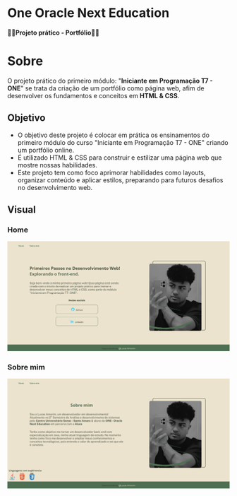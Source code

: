 # One Oracle Next Education 
**👩‍💻Projeto prático - Portfólio👩‍💻**

# Sobre
O projeto prático do primeiro módulo: "**Iniciante em Programação T7 - ONE**" se trata da criação de um portfólio como página web, afim de desenvolver os fundamentos e conceitos em **HTML & CSS**.

## Objetivo
- O objetivo deste projeto é colocar em prática os ensinamentos do primeiro módulo do curso "Iniciante em Programação T7 - ONE" criando um portfólio online. 
- É utilizado HTML & CSS para construir e estilizar uma página web que mostre nossas habilidades. 
- Este projeto tem como foco aprimorar habilidades como layouts, organizar conteúdo e aplicar estilos, preparando para futuros desafios no desenvolvimento web.

## Visual

### Home
<img src = "https://github.com/Kinhazin/Portfolio-ONE---Oracle-Next-Education/blob/main/assets/Home.png?raw=true" alt = "Representação visual da página: Home">

### Sobre mim
<img src= "https://github.com/Kinhazin/Portfolio-ONE---Oracle-Next-Education/blob/main/assets/Sobre%20mim.png?raw=true" alt="Representação visual da página: Sobre Mim">
